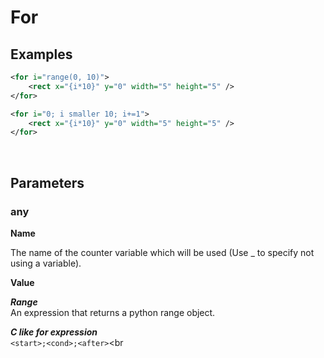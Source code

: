 # For

## Examples

```xml
<for i="range(0, 10)">
    <rect x="{i*10}" y="0" width="5" height="5" />
</for>
```

```xml
<for i="0; i smaller 10; i+=1">
    <rect x="{i*10}" y="0" width="5" height="5" />
</for>
```

<br>

## Parameters

### any

**Name** <br>

The name of the counter variable which will be used (Use \_ to specify not using a variable).

**Value** <br>

**_Range_** <br>
An expression that returns a python range object. <br>

**_C like for expression_** <br>
`<start>;<cond>;<after>`<br
